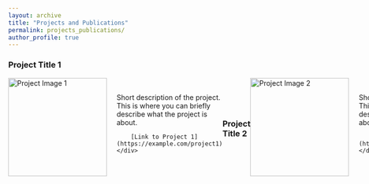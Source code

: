 ```yaml
---
layout: archive
title: "Projects and Publications"
permalink: projects_publications/
author_profile: true
---
```


### Project Title 1

<div style="display:flex; align-items:center;">
    <img src="images/profile.png" alt="Project Image 1" style="width:200px; height:auto; margin-right:20px;">
    <div>
        Short description of the project. This is where you can briefly describe what the project is about.

        [Link to Project 1](https://example.com/project1)
    </div>
</div>

---

### Project Title 2

<div style="display:flex; align-items:center;">
    <img src="images/profile.png" alt="Project Image 2" style="width:200px; height:auto; margin-right:20px;">
    <div>
        Short description of the project. This is where you can briefly describe what the project is about.

        [Link to Project 2](https://example.com/project2)
    </div>
</div>

...
